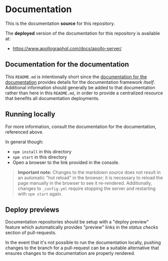 # Documentation

This is the documentation **source** for this repository.

The **deployed** version of the documentation for this repository is available at:

- https://www.apollographql.com/docs/apollo-server/

## Documentation for the documentation

This `README.md` is intentionally short since the [documentation for the documentation](https://docs-docs.netlify.com/docs/docs/) provides details for the documentation framework _itself_. Additional information should generally be added to that documentation rather than here in this `README.md`, in order to provide a centralized resource that benefits all documentation deployments.

## Running locally

For more information, consult the documentation for the documentation, referenced above.

In general though:

- `npm install` in this directory
- `npm start` in this directory
- Open a browser to the link provided in the console.

> **Important note:** Changes to the markdown source does not result in an automatic "hot reload" in the browser; it is necessary to reload the page manually in the browser to see it re-rendered. Additionally, changes to `_config.yml` require stopping the server and restarting with `npm start` again.

## Deploy previews

Documentation repositories should be setup with a "deploy preview" feature which automatically provides "preview" links in the _status checks_ section of pull-requests.

In the event that it's not possible to run the documentation locally, pushing changes to the branch for a pull-request can be a suitable alternative that ensures changes to the documentation are properly rendered.
